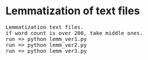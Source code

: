 # Lemmatization of text files
<pre>
Lemmatization text files.
if word count is over 200, take middle ones.
run => python lemm_ver1.py
run => python lemm_ver2.py
run => python lemm_ver3.py
</pre>

